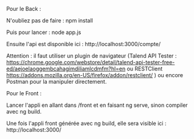 Pour le Back :

N'oubliez pas de faire : npm install

Puis pour lancer : node app.js

Ensuite l'api est disponible ici : http://localhost:3000/compte/

Attention : il faut utiliser un plugin de navigateur (Talend API Tester : https://chrome.google.com/webstore/detail/talend-api-tester-free-ed/aejoelaoggembcahagimdiliamlcdmfm?hl=en ou RESTClient https://addons.mozilla.org/en-US/firefox/addon/restclient/ ) ou encore Postman pour la manipuler directement.

Pour le Front : 

Lancer l'appli en allant dans /front et en faisant ng serve, sinon compiler avec ng build. 

Une fois l'appli front générée avec ng build, elle sera visible ici : http://localhost:3000/